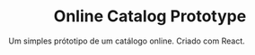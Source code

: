 <h1 align="center">
  Online Catalog Prototype
</h1>

Um simples prótotipo de um catálogo online.  Criado com React.